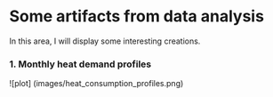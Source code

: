# Some artifacts from data analysis
In this area, I will display some interesting creations.

### 1. Monthly heat demand profiles

![plot] (images/heat_consumption_profiles.png)